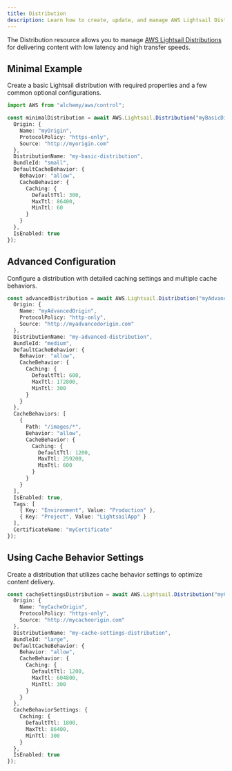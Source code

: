 ```yaml
---
title: Distribution
description: Learn how to create, update, and manage AWS Lightsail Distributions using Alchemy Cloud Control.
---
```



The Distribution resource allows you to manage [AWS Lightsail Distributions](https://docs.aws.amazon.com/lightsail/latest/userguide/) for delivering content with low latency and high transfer speeds.

## Minimal Example

Create a basic Lightsail distribution with required properties and a few common optional configurations.

```ts
import AWS from "alchemy/aws/control";

const minimalDistribution = await AWS.Lightsail.Distribution("myBasicDistribution", {
  Origin: {
    Name: "myOrigin",
    ProtocolPolicy: "https-only",
    Source: "http://myorigin.com"
  },
  DistributionName: "my-basic-distribution",
  BundleId: "small",
  DefaultCacheBehavior: {
    Behavior: "allow",
    CacheBehavior: {
      Caching: {
        DefaultTtl: 300,
        MaxTtl: 86400,
        MinTtl: 60
      }
    }
  },
  IsEnabled: true
});
```

## Advanced Configuration

Configure a distribution with detailed caching settings and multiple cache behaviors.

```ts
const advancedDistribution = await AWS.Lightsail.Distribution("myAdvancedDistribution", {
  Origin: {
    Name: "myAdvancedOrigin",
    ProtocolPolicy: "http-only",
    Source: "http://myadvancedorigin.com"
  },
  DistributionName: "my-advanced-distribution",
  BundleId: "medium",
  DefaultCacheBehavior: {
    Behavior: "allow",
    CacheBehavior: {
      Caching: {
        DefaultTtl: 600,
        MaxTtl: 172800,
        MinTtl: 300
      }
    }
  },
  CacheBehaviors: [
    {
      Path: "/images/*",
      Behavior: "allow",
      CacheBehavior: {
        Caching: {
          DefaultTtl: 1200,
          MaxTtl: 259200,
          MinTtl: 600
        }
      }
    }
  ],
  IsEnabled: true,
  Tags: [
    { Key: "Environment", Value: "Production" },
    { Key: "Project", Value: "LightsailApp" }
  ],
  CertificateName: "myCertificate"
});
```

## Using Cache Behavior Settings

Create a distribution that utilizes cache behavior settings to optimize content delivery.

```ts
const cacheSettingsDistribution = await AWS.Lightsail.Distribution("myCacheSettingsDistribution", {
  Origin: {
    Name: "myCacheOrigin",
    ProtocolPolicy: "https-only",
    Source: "http://mycacheorigin.com"
  },
  DistributionName: "my-cache-settings-distribution",
  BundleId: "large",
  DefaultCacheBehavior: {
    Behavior: "allow",
    CacheBehavior: {
      Caching: {
        DefaultTtl: 1200,
        MaxTtl: 604800,
        MinTtl: 300
      }
    }
  },
  CacheBehaviorSettings: {
    Caching: {
      DefaultTtl: 1800,
      MaxTtl: 86400,
      MinTtl: 300
    }
  },
  IsEnabled: true
});
```
